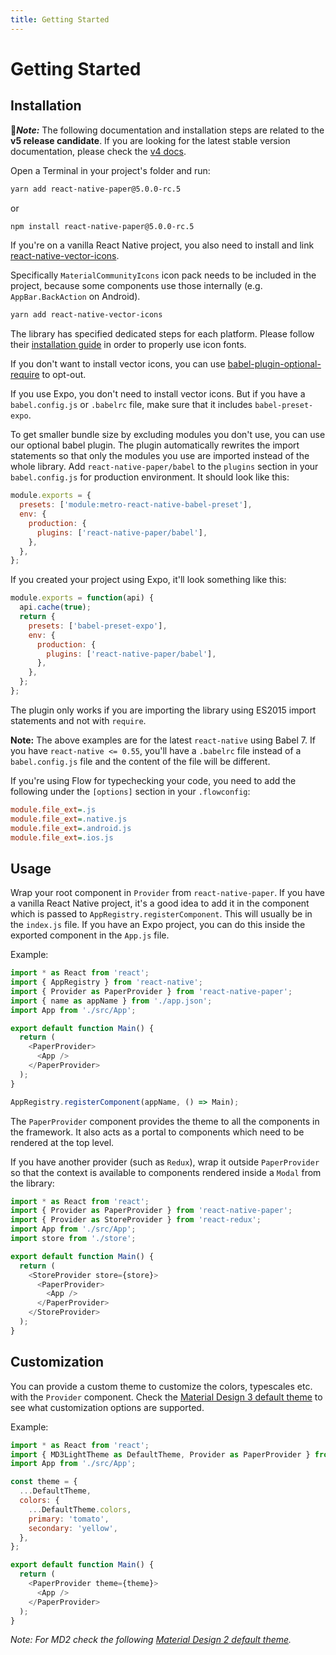 ```yaml
---
title: Getting Started
---
```


# Getting Started

## Installation

📍<i><b>Note:</b></i> The following documentation and installation steps are related to the <b>v5 release candidate</b>.
If you are looking for the latest stable version documentation, please check the [v4 docs](https://callstack.github.io/react-native-paper/4.0/index.html).

Open a Terminal in your project's folder and run:

```sh
yarn add react-native-paper@5.0.0-rc.5
```
or
```sh
npm install react-native-paper@5.0.0-rc.5
```
If you're on a vanilla React Native project, you also need to install and link [react-native-vector-icons](https://github.com/oblador/react-native-vector-icons).

Specifically `MaterialCommunityIcons` icon pack needs to be included in the project, because some components use those internally (e.g. `AppBar.BackAction` on Android). 

```sh
yarn add react-native-vector-icons
```

The library has specified dedicated steps for each platform. Please follow their [installation guide](https://github.com/oblador/react-native-vector-icons#installation) in order to properly use icon fonts.

If you don't want to install vector icons, you can use [babel-plugin-optional-require](https://github.com/satya164/babel-plugin-optional-require) to opt-out.

If you use Expo, you don't need to install vector icons. But if you have a `babel.config.js` or `.babelrc` file, make sure that it includes `babel-preset-expo`.

To get smaller bundle size by excluding modules you don't use, you can use our optional babel plugin. The plugin automatically rewrites the import statements so that only the modules you use are imported instead of the whole library. Add `react-native-paper/babel` to the `plugins` section in your `babel.config.js` for production environment. It should look like this:

```js
module.exports = {
  presets: ['module:metro-react-native-babel-preset'],
  env: {
    production: {
      plugins: ['react-native-paper/babel'],
    },
  },
};
```

If you created your project using Expo, it'll look something like this:

```js
module.exports = function(api) {
  api.cache(true);
  return {
    presets: ['babel-preset-expo'],
    env: {
      production: {
        plugins: ['react-native-paper/babel'],
      },
    },
  };
};
```

The plugin only works if you are importing the library using ES2015 import statements and not with `require`.

**Note:** The above examples are for the latest `react-native` using Babel 7. If you have `react-native <= 0.55`, you'll have a `.babelrc` file instead of a `babel.config.js` file and the content of the file will be different.

If you're using Flow for typechecking your code, you need to add the following under the `[options]` section in your `.flowconfig`:

```ini
module.file_ext=.js
module.file_ext=.native.js
module.file_ext=.android.js
module.file_ext=.ios.js
```

## Usage

Wrap your root component in `Provider` from `react-native-paper`. If you have a vanilla React Native project, it's a good idea to add it in the component which is passed to `AppRegistry.registerComponent`. This will usually be in the `index.js` file. If you have an Expo project, you can do this inside the exported component in the `App.js` file.

Example:

```js
import * as React from 'react';
import { AppRegistry } from 'react-native';
import { Provider as PaperProvider } from 'react-native-paper';
import { name as appName } from './app.json';
import App from './src/App';

export default function Main() {
  return (
    <PaperProvider>
      <App />
    </PaperProvider>
  );
}

AppRegistry.registerComponent(appName, () => Main);
```

The `PaperProvider` component provides the theme to all the components in the framework. It also acts as a portal to components which need to be rendered at the top level.

If you have another provider (such as `Redux`), wrap it outside `PaperProvider` so that the context is available to components rendered inside a `Modal` from the library:

```js
import * as React from 'react';
import { Provider as PaperProvider } from 'react-native-paper';
import { Provider as StoreProvider } from 'react-redux';
import App from './src/App';
import store from './store';

export default function Main() {
  return (
    <StoreProvider store={store}>
      <PaperProvider>
        <App />
      </PaperProvider>
    </StoreProvider>
  );
}
```

## Customization

You can provide a custom theme to customize the colors, typescales etc. with the `Provider` component. Check the [Material Design 3 default theme](https://github.com/callstack/react-native-paper/blob/main/src/styles/themes/v3/LightTheme.tsx) to see what customization options are supported.

Example:

```js
import * as React from 'react';
import { MD3LightTheme as DefaultTheme, Provider as PaperProvider } from 'react-native-paper';
import App from './src/App';

const theme = {
  ...DefaultTheme,
  colors: {
    ...DefaultTheme.colors,
    primary: 'tomato',
    secondary: 'yellow',
  },
};

export default function Main() {
  return (
    <PaperProvider theme={theme}>
      <App />
    </PaperProvider>
  );
}
```

<i>Note: For MD2 check the following [Material Design 2 default theme](https://github.com/callstack/react-native-paper/blob/main/src/styles/themes/v2/LightTheme.tsx).</i>
